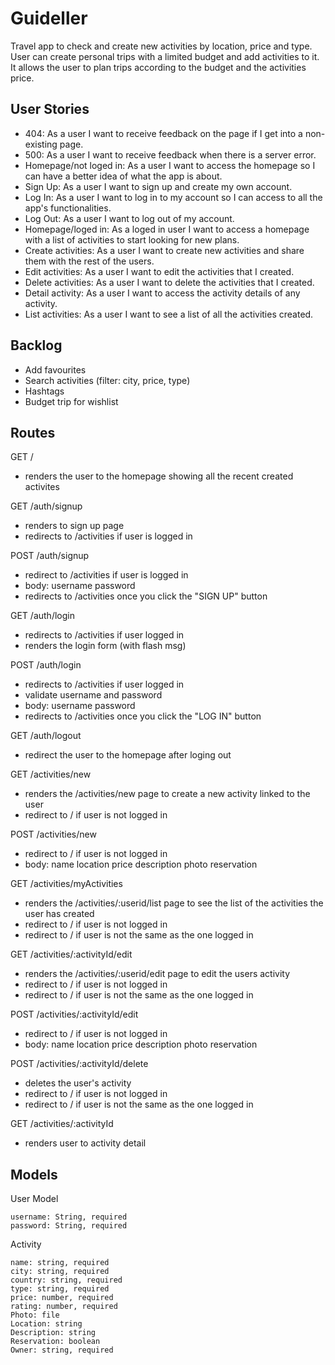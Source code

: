 # Guideller
Travel app to check and create new activities by location, price and type. User can create personal trips with a limited budget and add activities to it. It allows the user to plan trips according to the budget and the activities price.

## User Stories

- 404: As a user I want to receive feedback on the page if I get into a non-existing page.
- 500: As a user I want to receive feedback when there is a server error.
- Homepage/not loged in: As a user I want to access the homepage so I can have a better idea of what the app is about.
- Sign Up: As a user I want to sign up and create my own account.
- Log In: As a user I want to log in to my account so I can access to all the app's functionalities.
- Log Out: As a user I want to log out of my account.
- Homepage/loged in: As a loged in user I want to access a homepage with a list of activities to start looking for new plans.
- Create activities: As a user I want to create new activities and share them with the rest of the users.
- Edit activities: As a user I want to edit the activities that I created.
- Delete activities: As a user I want to delete the activities that I created.
- Detail activity: As a user I want to access the activity details of any activity.
- List activities: As a user I want to see a list of all the activities created.


## Backlog

- Add favourites
- Search activities (filter: city, price, type)
- Hashtags
- Budget trip for wishlist


## Routes

GET /
- renders the user to the homepage showing all the recent created activites

GET /auth/signup
- renders to sign up page
- redirects to /activities if user is logged in

POST /auth/signup
- redirect to /activities if user is logged in
- body:
  username
  password
- redirects to /activities once you click the "SIGN UP" button

GET /auth/login
- redirects to /activities if user logged in
- renders the login form (with flash msg)

POST /auth/login
- redirects to /activities if user logged in
- validate username and password
- body:
  username
  password
- redirects to /activities once you click the "LOG IN" button

GET /auth/logout
- redirect the user to the homepage after loging out

GET /activities/new
- renders the /activities/new page to create a new activity linked to the user
- redirect to / if user is not logged in

POST /activities/new
- redirect to / if user is not logged in
- body:
  name
  location
  price
  description
  photo
  reservation

GET /activities/myActivities
- renders the /activities/:userid/list page to see the list of the activities the user has created
- redirect to / if user is not logged in
- redirect to / if user is not the same as the one logged in

GET /activities/:activityId/edit
- renders the /activities/:userid/edit page to edit the users activity
- redirect to / if user is not logged in
- redirect to / if user is not the same as the one logged in

POST /activities/:activityId/edit
- redirect to / if user is not logged in
- body:
  name
  location
  price
  description
  photo
  reservation

POST /activities/:activityId/delete
- deletes the user's activity
- redirect to / if user is not logged in
- redirect to / if user is not the same as the one logged in

GET /activities/:activityId
- renders user to activity detail



## Models

User Model

 ```
 username: String, required
 password: String, required
 ```
 

Activity

```
name: string, required
city: string, required
country: string, required
type: string, required
price: number, required
rating: number, required
Photo: file
Location: string
Description: string
Reservation: boolean
Owner: string, required
```

